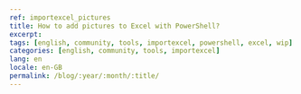 ```yaml
---
ref: importexcel_pictures
title: How to add pictures to Excel with PowerShell?
excerpt: 
tags: [english, community, tools, importexcel, powershell, excel, wip]
categories: [english, community, tools, importexcel]
lang: en
locale: en-GB
permalink: /blog/:year/:month/:title/
---
```


